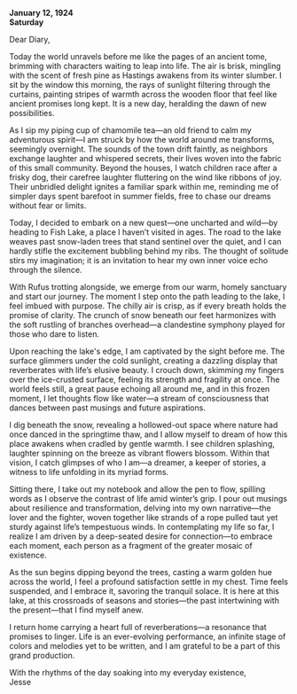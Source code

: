 
**January 12, 1924**  
**Saturday**  

Dear Diary,  

Today the world unravels before me like the pages of an ancient tome, brimming with characters waiting to leap into life. The air is brisk, mingling with the scent of fresh pine as Hastings awakens from its winter slumber. I sit by the window this morning, the rays of sunlight filtering through the curtains, painting stripes of warmth across the wooden floor that feel like ancient promises long kept. It is a new day, heralding the dawn of new possibilities.

As I sip my piping cup of chamomile tea—an old friend to calm my adventurous spirit—I am struck by how the world around me transforms, seemingly overnight. The sounds of the town drift faintly, as neighbors exchange laughter and whispered secrets, their lives woven into the fabric of this small community. Beyond the houses, I watch children race after a frisky dog, their carefree laughter fluttering on the wind like ribbons of joy. Their unbridled delight ignites a familiar spark within me, reminding me of simpler days spent barefoot in summer fields, free to chase our dreams without fear or limits.

Today, I decided to embark on a new quest—one uncharted and wild—by heading to Fish Lake, a place I haven’t visited in ages. The road to the lake weaves past snow-laden trees that stand sentinel over the quiet, and I can hardly stifle the excitement bubbling behind my ribs. The thought of solitude stirs my imagination; it is an invitation to hear my own inner voice echo through the silence. 

With Rufus trotting alongside, we emerge from our warm, homely sanctuary and start our journey. The moment I step onto the path leading to the lake, I feel imbued with purpose. The chilly air is crisp, as if every breath holds the promise of clarity. The crunch of snow beneath our feet harmonizes with the soft rustling of branches overhead—a clandestine symphony played for those who dare to listen. 

Upon reaching the lake's edge, I am captivated by the sight before me. The surface glimmers under the cold sunlight, creating a dazzling display that reverberates with life’s elusive beauty. I crouch down, skimming my fingers over the ice-crusted surface, feeling its strength and fragility at once. The world feels still, a great pause echoing all around me, and in this frozen moment, I let thoughts flow like water—a stream of consciousness that dances between past musings and future aspirations.

I dig beneath the snow, revealing a hollowed-out space where nature had once danced in the springtime thaw, and I allow myself to dream of how this place awakens when cradled by gentle warmth. I see children splashing, laughter spinning on the breeze as vibrant flowers blossom. Within that vision, I catch glimpses of who I am—a dreamer, a keeper of stories, a witness to life unfolding in its myriad forms.

Sitting there, I take out my notebook and allow the pen to flow, spilling words as I observe the contrast of life amid winter’s grip. I pour out musings about resilience and transformation, delving into my own narrative—the lover and the fighter, woven together like strands of a rope pulled taut yet sturdy against life’s tempestuous winds. In contemplating my life so far, I realize I am driven by a deep-seated desire for connection—to embrace each moment, each person as a fragment of the greater mosaic of existence. 

As the sun begins dipping beyond the trees, casting a warm golden hue across the world, I feel a profound satisfaction settle in my chest. Time feels suspended, and I embrace it, savoring the tranquil solace. It is here at this lake, at this crossroads of seasons and stories—the past intertwining with the present—that I find myself anew.

I return home carrying a heart full of reverberations—a resonance that promises to linger. Life is an ever-evolving performance, an infinite stage of colors and melodies yet to be written, and I am grateful to be a part of this grand production. 

With the rhythms of the day soaking into my everyday existence,  
Jesse
